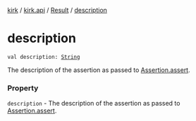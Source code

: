 [kirk](../../index.md) / [kirk.api](../index.md) / [Result](index.md) / [description](./description.md)

# description

`val description: `[`String`](https://kotlinlang.org/api/latest/jvm/stdlib/kotlin/-string/index.html)

The description of the assertion as passed to
[Assertion.assert](../-assertion/assert.md).

### Property

`description` - The description of the assertion as passed to
[Assertion.assert](../-assertion/assert.md).